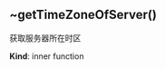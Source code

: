 <a name="module_miot/Service..getTimeZoneOfServer"></a>

## ~getTimeZoneOfServer()
获取服务器所在时区

**Kind**: inner function  
